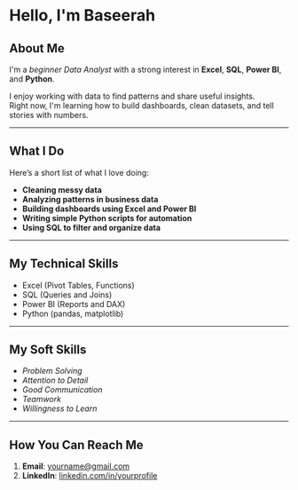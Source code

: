 # Hello, I'm Baseerah
## About Me

I'm a *beginner Data Analyst* with a strong interest in **Excel**, **SQL**, **Power BI**, and **Python**.

I enjoy working with data to find patterns and share useful insights.  
Right now, I'm learning how to build dashboards, clean datasets, and tell stories with numbers.

---

## What I Do

Here’s a short list of what I love doing:

- **Cleaning messy data**
- **Analyzing patterns in business data**
- **Building dashboards using Excel and Power BI**
- **Writing simple Python scripts for automation**
- **Using SQL to filter and organize data**

---

## My Technical Skills

- Excel (Pivot Tables, Functions)
- SQL (Queries and Joins)
- Power BI (Reports and DAX)
- Python (pandas, matplotlib)

---

## My Soft Skills

- *Problem Solving*
- *Attention to Detail*
- *Good Communication*
- *Teamwork*
- *Willingness to Learn*

---

## How You Can Reach Me

1. **Email**: yourname@gmail.com  
2. **LinkedIn**: [linkedin.com/in/yourprofile](https://linkedin.com/in/yourprofile)
